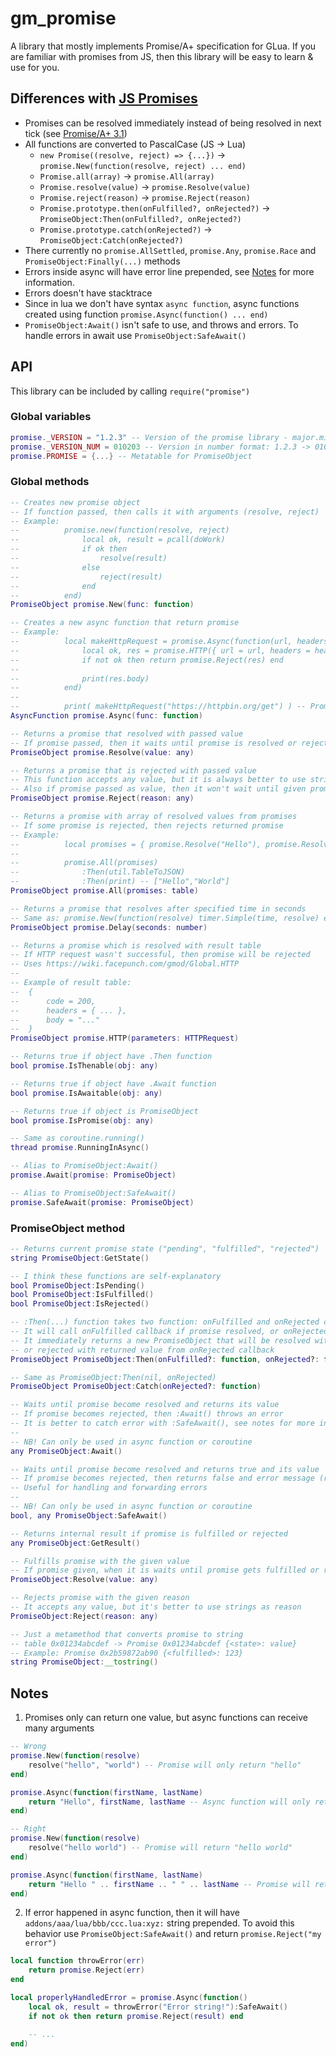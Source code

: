 # gm_promise
A library that mostly implements Promise/A+ specification for GLua.
If you are familiar with promises from JS, then this library will be easy to learn & use for you.

## Differences with [JS Promises](https://developer.mozilla.org/en-US/docs/Web/JavaScript/Reference/Global_Objects/Promise)
* Promises can be resolved immediately instead of being resolved in next tick (see [Promise/A+ 3.1](https://promisesaplus.com/#notes))
* All functions are converted to PascalCase (JS -> Lua)
    * `new Promise((resolve, reject) => {...})` -> `promise.New(function(resolve, reject) ... end)`
    * `Promise.all(array)` -> `promise.All(array)`
    * `Promise.resolve(value)` -> `promise.Resolve(value)`
    * `Promise.reject(reason)` -> `promise.Reject(reason)`
    * `Promise.prototype.then(onFulfilled?, onRejected?)` -> `PromiseObject:Then(onFulfilled?, onRejected?)`
    * `Promise.prototype.catch(onRejected?)` -> `PromiseObject:Catch(onRejected?)`
* There currently no `promise.AllSettled`, `promise.Any`, `promise.Race` and `PromiseObject:Finally(...)` methods
* Errors inside async will have error line prepended, see [Notes](#notes) for more information.
* Errors doesn't have stacktrace
* Since in lua we don't have syntax `async function`, async functions created using function `promise.Async(function() ... end)`
* `PromiseObject:Await()` isn't safe to use, and throws and errors. To handle errors in await use `PromiseObject:SafeAwait()`


## API
This library can be included by calling `require("promise")`
### Global variables
```lua
promise._VERSION = "1.2.3" -- Version of the promise library - major.minor.patch
promise._VERSION_NUM = 010203 -- Version in number format: 1.2.3 -> 010203 | 99.56.13 -> 995613
promise.PROMISE = {...} -- Metatable for PromiseObject
```

### Global methods
```lua
-- Creates new promise object
-- If function passed, then calls it with arguments (resolve, reject)
-- Example:
--          promise.new(function(resolve, reject)
--              local ok, result = pcall(doWork)
--              if ok then
--                  resolve(result)
--              else
--                  reject(result)
--              end
--          end)
PromiseObject promise.New(func: function)

-- Creates a new async function that return promise
-- Example:
--          local makeHttpRequest = promise.Async(function(url, headers))
--              local ok, res = promise.HTTP({ url = url, headers = headers })
--              if not ok then return promise.Reject(res) end
--              
--              print(res.body)
--          end)
--
--          print( makeHttpRequest("https://httpbin.org/get") ) -- Promise 0x2b59872ab90 {<pending>}
AsyncFunction promise.Async(func: function)

-- Returns a promise that resolved with passed value
-- If promise passed, then it waits until promise is resolved or rejected
PromiseObject promise.Resolve(value: any)

-- Returns a promise that is rejected with passed value
-- This function accepts any value, but it is always better to use string
-- Also if promise passed as value, then it won't wait until given promise is resolved
PromiseObject promise.Reject(reason: any)

-- Returns a promise with array of resolved values from promises
-- If some promise is rejected, then rejects returned promise
-- Example:
--          local promises = { promise.Resolve("Hello"), promise.Resolve("World") }
--
--          promise.All(promises)
--              :Then(util.TableToJSON)
--              :Then(print) -- ["Hello","World"]
PromiseObject promise.All(promises: table)

-- Returns a promise that resolves after specified time in seconds
-- Same as: promise.New(function(resolve) timer.Simple(time, resolve) end)
PromiseObject promise.Delay(seconds: number)

-- Returns a promise which is resolved with result table
-- If HTTP request wasn't successful, then promise will be rejected
-- Uses https://wiki.facepunch.com/gmod/Global.HTTP
-- 
-- Example of result table:
--  {
--      code = 200,
--      headers = { ... },
--      body = "..."
--  }
PromiseObject promise.HTTP(parameters: HTTPRequest)

-- Returns true if object have .Then function
bool promise.IsThenable(obj: any)

-- Returns true if object have .Await function
bool promise.IsAwaitable(obj: any)

-- Returns true if object is PromiseObject
bool promise.IsPromise(obj: any)

-- Same as coroutine.running()
thread promise.RunningInAsync()

-- Alias to PromiseObject:Await()
promise.Await(promise: PromiseObject)

-- Alias to PromiseObject:SafeAwait()
promise.SafeAwait(promise: PromiseObject)
```

### PromiseObject method
```lua
-- Returns current promise state ("pending", "fulfilled", "rejected")
string PromiseObject:GetState()

-- I think these functions are self-explanatory
bool PromiseObject:IsPending()
bool PromiseObject:IsFulfilled()
bool PromiseObject:IsRejected()

-- :Then(...) function takes two function: onFulfilled and onRejected callbacks
-- It will call onFulfilled callback if promise resolved, or onRejected callback if rejected
-- It immediately returns a new PromiseObject that will be resolved with returned value from onFulfilled callback, 
-- or rejected with returned value from onRejected callback
PromiseObject PromiseObject:Then(onFulfilled?: function, onRejected?: function)

-- Same as PromiseObject:Then(nil, onRejected)
PromiseObject PromiseObject:Catch(onRejected?: function)

-- Waits until promise become resolved and returns its value
-- If promise becomes rejected, then :Await() throws an error
-- It is better to catch error with :SafeAwait(), see notes for more information
--
-- NB! Can only be used in async function or coroutine
any PromiseObject:Await()

-- Waits until promise become resolved and returns true and its value
-- If promise becomes rejected, then returns false and error message (rejected value)
-- Useful for handling and forwarding errors
--
-- NB! Can only be used in async function or coroutine
bool, any PromiseObject:SafeAwait()

-- Returns internal result if promise is fulfilled or rejected
any PromiseObject:GetResult()

-- Fulfills promise with the given value
-- If promise given, when it is waits until promise gets fulfilled or rejected
PromiseObject:Resolve(value: any)

-- Rejects promise with the given reason
-- It accepts any value, but it's better to use strings as reason
PromiseObject:Reject(reason: any)

-- Just a metamethod that converts promise to string
-- table 0x01234abcdef -> Promise 0x01234abcdef {<state>: value}
-- Example: Promise 0x2b59872ab90 {<fulfilled>: 123}
string PromiseObject:__tostring()
```

## Notes
1. Promises only can return one value, but async functions can receive many arguments
```lua
-- Wrong
promise.New(function(resolve)
    resolve("hello", "world") -- Promise will only return "hello"
end)

promise.Async(function(firstName, lastName)
    return "Hello", firstName, lastName -- Async function will only return "Hello"
end)

-- Right
promise.New(function(resolve)
    resolve("hello world") -- Promise will return "hello world"
end)

promise.Async(function(firstName, lastName)
    return "Hello " .. firstName .. " " .. lastName -- Promise will return "Hello Steven Universe"
end)
```

2. If error happened in async function, then it will have `addons/aaa/lua/bbb/ccc.lua:xyz:` string prepended. To avoid this behavior use `PromiseObject:SafeAwait()` and return `promise.Reject("my error")`
```lua
local function throwError(err)
    return promise.Reject(err)
end

local properlyHandledError = promise.Async(function()
    local ok, result = throwError("Error string!"):SafeAwait()
    if not ok then return promise.Reject(result) end

    -- ...
end)
```
